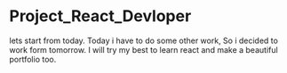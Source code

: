 # Project_React_Devloper
lets start from today.
Today i have to do some other work, So i decided to work form tomorrow.
I will try my best to learn react and make a beautiful portfolio too.
